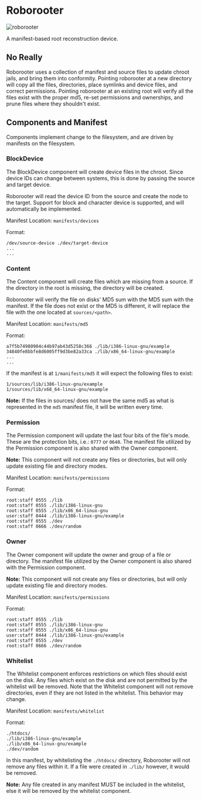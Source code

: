 # Roborooter

![roborooter](http://pool.theinfosphere.org/images/f/f2/Robo-Rooter.png)

A manifest-based root reconstruction device.

## No Really

Roborooter uses a collection of manifest and source files to update chroot
jails, and bring them into conformity. Pointing roborooter at a new directory
will copy all the files, directories, place symlinks and device files, and
correct permissions. Pointing roborooter at an existing root will verify all the
files exist with the proper md5, re-set permissions and ownerships, and prune
files where they shouldn't exist.

## Components and Manifest

Components implement change to the filesystem, and are driven by manifests
on the filesystem.

### BlockDevice

The BlockDevice component will create device files in the chroot. Since device IDs
can change between systems, this is done by passing the source and target
device.

Roborooter will read the device ID from the source and create the node to the
target. Support for block and character device is supported, and will
automatically be implemented.

Manifest Location: `manifests/devices`

Format:
```
/dev/source-device ./dev/target-device
...
...
```

### Content

The Content component will create files which are missing from a source. If the
directory in the root is missing, the directory will be created.

Roborooter will verify the file on disks' MD5 sum with the MD5 sum with the
manifest. If the file does not exist or the MD5 is different, it will replace
the file with the one located at `sources/<path>`.

Manifest Location: `manifests/md5`

Format:
```
a7f5b74980904c44b97ab43d5258c366 ./lib/i386-linux-gnu/example
34840fe8bbfe8d6005ff9d3be82a33ca ./lib/x86_64-linux-gnu/example
...
...
```

If the manifest is at `1/manifests/md5` it will expect the following files to
exist:

```
1/sources/lib/i386-linux-gnu/example
1/sources/lib/x68_64-linux-gnu/example
```

**Note:** If the files in sources/ does not have the same md5 as what is
represented in the `md5` manifest file, it will be written every time.

### Permission

The Permission component will update the last four bits of the file's mode. These
are the protection bits, i.e.: `0777` or `0640`. The manifest file utilized by the
Permission component is also shared with the Owner component.

**Note:** This component will not create any files or directories, but will only
update existing file and directory modes.

Manifest Location: `manifests/permissions`

Format:
```
root:staff 0555 ./lib
root:staff 0555 ./lib/i386-linux-gnu
root:staff 0555 ./lib/x86_64-linux-gnu
user:staff 0444 ./lib/i386-linux-gnu/example
root:staff 0555 ./dev
root:staff 0666 ./dev/random
```

### Owner

The Owner component will update the owner and group of a file or directory. The
manifest file utilized by the Owner component is also shared with the Permission
component.

**Note:** This component will not create any files or directories, but will only
update existing file and directory modes.

Manifest Location: `manifests/permissions`

Format:
```
root:staff 0555 ./lib
root:staff 0555 ./lib/i386-linux-gnu
root:staff 0555 ./lib/x86_64-linux-gnu
user:staff 0444 ./lib/i386-linux-gnu/example
root:staff 0555 ./dev
root:staff 0666 ./dev/random
```

### Whitelist

The Whitelist component enforces restrictions on which files should exist on the
disk. Any files which exist on the disk and are not permitted by the whitelist
will be removed. Note that the Whitelist component will not remove directories,
even if they are not listed in the whitelist. This behavior may change.

Manifest Location: `manifests/whitelist`

Format:
```
./htdocs/
./lib/i386-linux-gnu/example
./lib/x86_64-linux-gnu/example
./dev/random
```

In this manifest, by whitelisting the `./htdocs/` directory, Roborooter will not
remove any files within it. If a file were created in `./lib/` however, it would
be removed.

**Note:** Any file created in any manifest MUST be included in the whitelist,
else it will be removed by the whitelist component.

